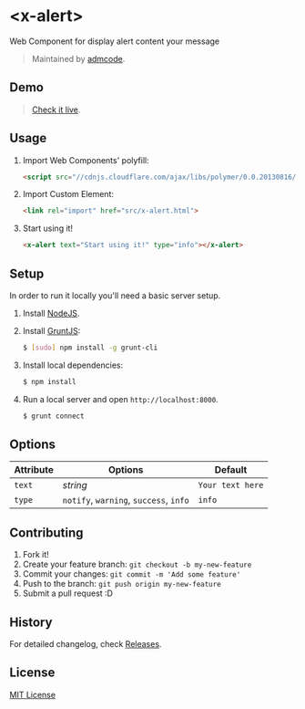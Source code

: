 # &lt;x-alert&gt;

Web Component for display alert content your message

> Maintained by [admcode](https://github.com/admcode).

## Demo

> [Check it live](http://admcode.github.io/demo-x-alert).


## Usage

1. Import Web Components' polyfill:

    ```html
    <script src="//cdnjs.cloudflare.com/ajax/libs/polymer/0.0.20130816/polymer.min.js"></script>
    ```

2. Import Custom Element:

    ```html
    <link rel="import" href="src/x-alert.html">
    ```

3. Start using it!

    ```html
    <x-alert text="Start using it!" type="info"></x-alert>
    ```

## Setup

In order to run it locally you'll need a basic server setup.

1. Install [NodeJS](http://nodejs.org/download/).
2. Install [GruntJS](http://gruntjs.com/):

    ```sh
    $ [sudo] npm install -g grunt-cli
    ```

3. Install local dependencies:

    ```sh
    $ npm install
    ```

4. Run a local server and open `http://localhost:8000`.

    ```sh
    $ grunt connect
    ```

## Options

Attribute  | Options                                | Default
---        | ---                                    | ---
`text`     | *string*                               | `Your text here`
`type`     | `notify`, `warning`, `success`, `info` | `info`

## Contributing

1. Fork it!
2. Create your feature branch: `git checkout -b my-new-feature`
3. Commit your changes: `git commit -m 'Add some feature'`
4. Push to the branch: `git push origin my-new-feature`
5. Submit a pull request :D

## History

For detailed changelog, check [Releases](https://github.com/webcomponents/element-boilerplate/releases).

## License

[MIT License](http://opensource.org/licenses/MIT)